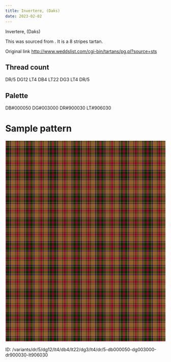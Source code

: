```yaml
---
title: Invertere, (Daks)
date: 2023-02-02
---
```

Invertere, (Daks)

This was sourced from <no value>.  It is a 8 stripes tartan.

Original link http://www.weddslist.com/cgi-bin/tartans/pg.pl?source=sts

## Thread count
DR/5 DG12 LT4 DB4 LT22 DG3 LT4 DR/5

## Palette
DB#000050 DG#003000 DR#900030 LT#906030

# Sample pattern

![Tartan detail](tartan.png "DR/5 DG12 LT4 DB4 LT22 DG3 LT4 DR/5 tartan")

ID: /variants/dr/5/dg12/lt4/db4/lt22/dg3/lt4/dr/5-db000050-dg003000-dr900030-lt906030
